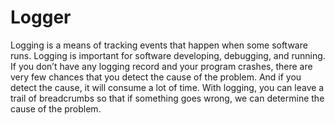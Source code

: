 # Logger 

Logging is a means of tracking events that happen when some software runs. Logging is important for software developing, debugging, and running. If you don’t have any logging record and your program crashes, there are very few chances that you detect the cause of the problem. And if you detect the cause, it will consume a lot of time. With logging, you can leave a trail of breadcrumbs so that if something goes wrong, we can determine the cause of the problem. 
